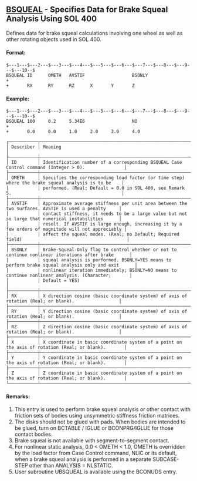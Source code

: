 ## [BSQUEAL](https://nexus.hexagon.com/documentationcenter/bundle/MSC_Nastran_2022.4/page/Nastran_Combined_Book/qrg/bulkab/TOC.BSQUEAL.xhtml) - Specifies Data for Brake Squeal Analysis Using SOL 400

Defines data for brake squeal calculations involving one wheel as well as other rotating objects used in SOL 400.

#### Format:

```nastran
$---1---$---2---$---3---$---4---$---5---$---6---$---7---$---8---$---9---$---10--$
BSQUEAL ID      OMETH   AVSTIF                  BSONLY                  +       
+       RX      RY      RZ      X       Y       Z                               
```

#### Example:

```nastran
$---1---$---2---$---3---$---4---$---5---$---6---$---7---$---8---$---9---$---10--$
BSQUEAL 100     0.2     5.34E6                  NO                      +       
+       0.0     0.0     1.0     2.0     3.0     4.0                             
```

```text
┌───────────┬────────────────────────────────────────────────────────────────────────────────────────────────────┐
│ Describer │ Meaning                                                                                            │
├───────────┼────────────────────────────────────────────────────────────────────────────────────────────────────┤
│ ID        │ Identification number of a corresponding BSQUEAL Case Control command (Integer > 0).               │
├───────────┼────────────────────────────────────────────────────────────────────────────────────────────────────┤
│ OMETH     │ Specifies the corresponding load factor (or time step) where the brake squeal analysis is to be    │
│           │ performed. (Real; Default = 0.0 in SOL 400, see Remark 5.                                          │
├───────────┼────────────────────────────────────────────────────────────────────────────────────────────────────┤
│ AVSTIF    │ Approximate average stiffness per unit area between the two surfaces. AVSTIF is used a penalty     │
│           │ contact stiffness, it needs to be a large value but not so large that numerical instabilities      │
│           │ result. If AVSTIF is large enough, increasing it by a few orders of magnitude will not appreciably │
│           │ affect the squeal modes. (Real; no Default; Required field)                                        │
├───────────┼────────────────────────────────────────────────────────────────────────────────────────────────────┤
│ BSONLY    │ Brake-Squeal-Only flag to control whether or not to continue nonlinear iterations after brake      │
│           │ squeal analysis is performed. BSONLY=YES means to perform brake squeal analysis only and exit      │
│           │ nonlinear iteration immediately; BSONLY=NO means to continue nonlinear analysis. (Character;       │
│           │ Default = YES)                                                                                     │
├───────────┼────────────────────────────────────────────────────────────────────────────────────────────────────┤
│ RX        │ X direction cosine (basic coordinate system) of axis of rotation (Real; or blank).                 │
├───────────┼────────────────────────────────────────────────────────────────────────────────────────────────────┤
│ RY        │ Y direction cosine (basic coordinate system) of axis of rotation (Real; or blank).                 │
├───────────┼────────────────────────────────────────────────────────────────────────────────────────────────────┤
│ RZ        │ Z direction cosine (basic coordinate system) of axis of rotation (Real; or blank).                 │
├───────────┼────────────────────────────────────────────────────────────────────────────────────────────────────┤
│ X         │ X coordinate in basic coordinate system of a point on the axis of rotation (Real; or blank).       │
├───────────┼────────────────────────────────────────────────────────────────────────────────────────────────────┤
│ Y         │ Y coordinate in basic coordinate system of a point on the axis of rotation (Real; or blank).       │
├───────────┼────────────────────────────────────────────────────────────────────────────────────────────────────┤
│ Z         │ Z coordinate in basic coordinate system of a point on the axis of rotation (Real; or blank).       │
└───────────┴────────────────────────────────────────────────────────────────────────────────────────────────────┘
```

#### Remarks:

1. This entry is used to perform brake squeal analysis or other contact with friction sets of bodies using unsymmetric stiffness friction matrices.
2. The disks should not be glued with pads. When bodies are intended to be glued, turn on BCTABLE / IGLUE or BCONPRG/IGLUE for those contact bodies.
3. Brake squeal is not available with segment-to-segment contact.
4. For nonlinear static analysis, 0.0 < OMETH < 1.0, OMETH is overridden by the load factor from Case Control command, NLIC or its default, when a brake squeal analysis is performed in a separate SUBCASE-STEP other than ANALYSIS = NLSTATIC.
5. User subroutine UBSQUEAL is available using the BCONUDS entry.
